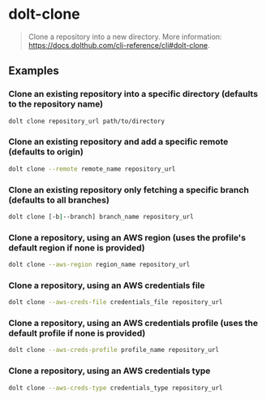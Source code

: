 # dolt-clone

> Clone a repository into a new directory. More information: <https://docs.dolthub.com/cli-reference/cli#dolt-clone>.

## Examples

### Clone an existing repository into a specific directory (defaults to the repository name)

```bash
dolt clone repository_url path/to/directory
```

### Clone an existing repository and add a specific remote (defaults to origin)

```bash
dolt clone --remote remote_name repository_url
```

### Clone an existing repository only fetching a specific branch (defaults to all branches)

```bash
dolt clone [-b|--branch] branch_name repository_url
```

### Clone a repository, using an AWS region (uses the profile's default region if none is provided)

```bash
dolt clone --aws-region region_name repository_url
```

### Clone a repository, using an AWS credentials file

```bash
dolt clone --aws-creds-file credentials_file repository_url
```

### Clone a repository, using an AWS credentials profile (uses the default profile if none is provided)

```bash
dolt clone --aws-creds-profile profile_name repository_url
```

### Clone a repository, using an AWS credentials type

```bash
dolt clone --aws-creds-type credentials_type repository_url
```
